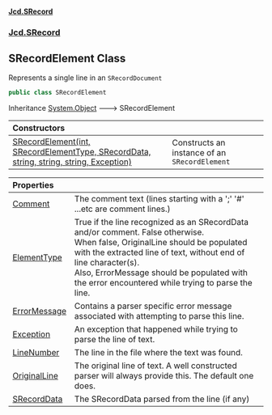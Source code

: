 #### [Jcd.SRecord](index.md 'index')
### [Jcd.SRecord](Jcd.SRecord.md 'Jcd.SRecord')

## SRecordElement Class

Represents a single line in an `SRecordDocument`

```csharp
public class SRecordElement
```

Inheritance [System.Object](https://docs.microsoft.com/en-us/dotnet/api/System.Object 'System.Object') &#129106; SRecordElement

| Constructors | |
| :--- | :--- |
| [SRecordElement(int, SRecordElementType, SRecordData, string, string, string, Exception)](Jcd.SRecord.SRecordElement.SRecordElement(int,Jcd.SRecord.SRecordElementType,Jcd.SRecord.SRecordData,string,string,string,System.Exception).md 'Jcd.SRecord.SRecordElement.SRecordElement(int, Jcd.SRecord.SRecordElementType, Jcd.SRecord.SRecordData, string, string, string, System.Exception)') | Constructs an instance of an `SRecordElement` |

| Properties | |
| :--- | :--- |
| [Comment](Jcd.SRecord.SRecordElement.Comment.md 'Jcd.SRecord.SRecordElement.Comment') | The comment text (lines starting with a ';' '#' ...etc are comment lines.) |
| [ElementType](Jcd.SRecord.SRecordElement.ElementType.md 'Jcd.SRecord.SRecordElement.ElementType') | True if the line recognized as an SRecordData and/or comment. False otherwise.<br/>When false, OriginalLine should be populated with the extracted line of text, without end of line character(s).<br/>Also, ErrorMessage should be populated with the error encountered while trying to parse the line. |
| [ErrorMessage](Jcd.SRecord.SRecordElement.ErrorMessage.md 'Jcd.SRecord.SRecordElement.ErrorMessage') | Contains a parser specific error message associated with attempting to parse this line. |
| [Exception](Jcd.SRecord.SRecordElement.Exception.md 'Jcd.SRecord.SRecordElement.Exception') | An exception that happened while trying to parse the line of text. |
| [LineNumber](Jcd.SRecord.SRecordElement.LineNumber.md 'Jcd.SRecord.SRecordElement.LineNumber') | The line in the file where the text was found. |
| [OriginalLine](Jcd.SRecord.SRecordElement.OriginalLine.md 'Jcd.SRecord.SRecordElement.OriginalLine') | The original line of text. A well constructed parser will always provide this. The default one does. |
| [SRecordData](Jcd.SRecord.SRecordElement.SRecordData.md 'Jcd.SRecord.SRecordElement.SRecordData') | The SRecordData parsed from the line (if any) |
